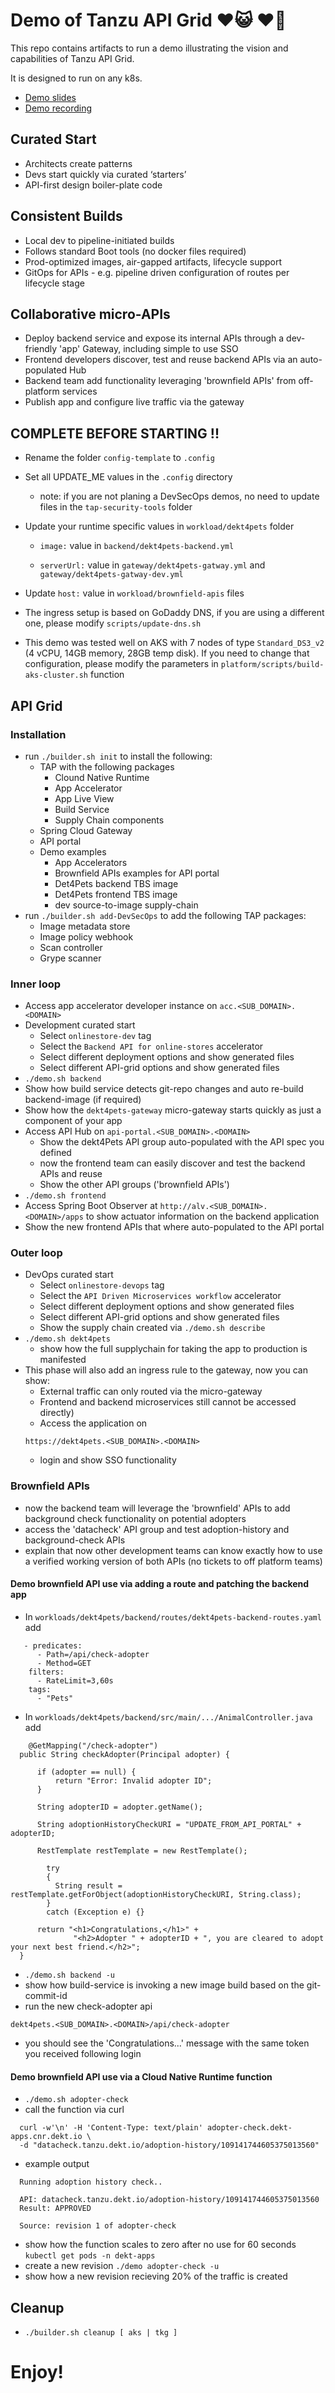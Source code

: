 
# Demo of Tanzu API Grid ♥️😺 ♥️🐶

This repo contains artifacts to run a demo illustrating the vision and capabilities of Tanzu API Grid.

It is designed to run on any k8s.

- [Demo slides](https://docs.google.com/presentation/d/105sp3K633nnTPWn_PGxrLRb2X0atNmNN4Wlu10FgQ00/edit#slide=id.gdbf1731422_0_3)
- [Demo recording](https://bit.ly/api-grid)

## Curated Start                                                   
- Architects create patterns                                      
- Devs start quickly via curated ‘starters’                           
- API-first design boiler-plate code                                  

## Consistent Builds                                                    
- Local dev to pipeline-initiated builds                          
- Follows standard Boot tools (no docker files required)               
- Prod-optimized images, air-gapped artifacts, lifecycle support  
- GitOps for APIs - e.g. pipeline driven configuration of routes per lifecycle stage       

## Collaborative micro-APIs 
- Deploy backend service and expose its internal APIs through a dev-friendly 'app' Gateway, including simple to use SSO
- Frontend developers discover, test and reuse backend APIs via an auto-populated Hub
- Backend team add functionality leveraging 'brownfield APIs' from off-platform services 
- Publish app and configure live traffic via the gateway

## COMPLETE BEFORE STARTING !!

- Rename the folder ```config-template``` to  ```.config``` 

- Set all UPDATE_ME values in the ```.config``` directory

  - note: if you are not planing a DevSecOps demos, no need to update files in the ```tap-security-tools``` folder

- Update your runtime specific values in ```workload/dekt4pets``` folder

  - ```image:``` value in ```backend/dekt4pets-backend.yml```

  - ```serverUrl:``` value in ```gateway/dekt4pets-gatway.yml``` and ```gateway/dekt4pets-gatway-dev.yml```

- Update ```host:``` value in ```workload/brownfield-apis``` files  

- The ingress setup is based on GoDaddy DNS, if you are using a different one, please modify ```scripts/update-dns.sh```

- This demo was tested well on AKS with 7 nodes of type ```Standard_DS3_v2``` (4 vCPU, 14GB memory, 28GB temp disk). If you need to change that configuration, please modify the parameters in ```platform/scripts/build-aks-cluster.sh``` function

## API Grid

### Installation
- run ```./builder.sh init``` to install the following:
  - TAP with the following packages
    - Clound Native Runtime
    - App Accelerator
    - App Live View
    - Build Service
    - Supply Chain components
  - Spring Cloud Gateway
  - API portal
  - Demo examples
    - App Accelerators
    - Brownfield APIs examples for API portal
    - Det4Pets backend TBS image
    - Det4Pets frontend TBS image
    - dev source-to-image supply-chain 
- run ```./builder.sh add-DevSecOps``` to add the following TAP packages:
  - Image metadata store
  - Image policy webhook
  - Scan controller
  - Grype scanner

### Inner loop
- Access app accelerator developer instance  on ```acc.<SUB_DOMAIN>.<DOMAIN>```
- Development curated start 
  - Select ```onlinestore-dev``` tag
  - Select the ```Backend API for online-stores``` accelerator 
  - Select different deployment options and show generated files
  - Select different API-grid options and show generated files
- ```./demo.sh backend```
- Show how build service detects git-repo changes and auto re-build backend-image (if required)
- Show how the ```dekt4pets-gateway``` micro-gateway starts quickly as just a component of your app
- Access API Hub on ```api-portal.<SUB_DOMAIN>.<DOMAIN>```
  - Show the dekt4Pets API group auto-populated with the API spec you defined
  - now the frontend team can easily discover and test the backend APIs and reuse
  - Show the other API groups ('brownfield APIs')
- ```./demo.sh frontend```
- Access Spring Boot Observer at ```http://alv.<SUB_DOMAIN>.<DOMAIN>/apps``` to show actuator information on the backend application 
- Show the new frontend APIs that where auto-populated to the API portal

### Outer loop
- DevOps curated start 
  - Select ```onlinestore-devops``` tag
  - Select the ```API Driven Microservices workflow``` accelerator 
  - Select different deployment options and show generated files
  - Select different API-grid options and show generated files
  - Show the supply chain created via ```./demo.sh describe```
- ```./demo.sh dekt4pets```
  - show how the full supplychain for taking the app to production is manifested
- This phase will also add an ingress rule to the gateway, now you can show:
  - External traffic can only routed via the micro-gateway
  - Frontend and backend microservices still cannot be accessed directly) 
  - Access the application on 
  ```
  https://dekt4pets.<SUB_DOMAIN>.<DOMAIN>
  ```
  - login and show SSO functionality 

### Brownfield APIs
- now the backend team will leverage the 'brownfield' APIs to add background check functionality on potential adopters
- access the 'datacheck' API group and test adoption-history and background-check APIs
- explain that now other development teams can know exactly how to use a verified working version of both APIs (no tickets to off platform teams)

#### Demo brownfield API use via adding a route and patching the backend app
  - In ```workloads/dekt4pets/backend/routes/dekt4pets-backend-routes.yaml``` add
  ```
     - predicates:
        - Path=/api/check-adopter
        - Method=GET
      filters:
        - RateLimit=3,60s
      tags:
        - "Pets"    
  ```
  - In ```workloads/dekt4pets/backend/src/main/.../AnimalController.java``` add
  ```
	  @GetMapping("/check-adopter")
	public String checkAdopter(Principal adopter) {

		if (adopter == null) {
			return "Error: Invalid adopter ID";
		}

		String adopterID = adopter.getName();
    
		String adoptionHistoryCheckURI = "UPDATE_FROM_API_PORTAL" + adopterID;

   		RestTemplate restTemplate = new RestTemplate();
		
		  try
		  {
   			String result = restTemplate.getForObject(adoptionHistoryCheckURI, String.class);
		  }
		  catch (Exception e) {}

  		return "<h1>Congratulations,</h1>" + 
				"<h2>Adopter " + adopterID + ", you are cleared to adopt your next best friend.</h2>";
	}

  ```
  - ```./demo.sh backend -u ```
  - show how build-service is invoking a new image build based on the git-commit-id
  - run the new check-adopter api 
  ```
  dekt4pets.<SUB_DOMAIN>.<DOMAIN>/api/check-adopter
  ```
  - you should see the 'Congratulations...' message with the same token you received following login
#### Demo brownfield API use via a Cloud Native Runtime function
  - ```./demo.sh adopter-check ```
  - call the function via curl
  ```
    curl -w'\n' -H 'Content-Type: text/plain' adopter-check.dekt-apps.cnr.dekt.io \
    -d "datacheck.tanzu.dekt.io/adoption-history/109141744605375013560"
  ```
  - example output
  ```
    Running adoption history check..

    API: datacheck.tanzu.dekt.io/adoption-history/109141744605375013560
    Result: APPROVED

    Source: revision 1 of adopter-check
  ```
  - show how the function scales to zero after no use for 60 seconds
  ``` kubectl get pods -n dekt-apps ```
  - create a new revision
  ```./demo adopter-check -u ```
  - show how a new revision recieving 20% of the traffic is created

## Cleanup

- ```./builder.sh cleanup [ aks | tkg ]```

# Enjoy!
